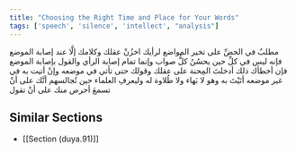 ```yaml
---
title: "Choosing the Right Time and Place for Your Words"
tags: ['speech', 'silence', 'intellect', "analysis"]
---
```


 مطلبٌ في الحضِّ على تخير المواضع لرأيك اخزُنْ عقلك وكلامك إلَّا عند إصابة الموضع فإنه ليس في كلِّ حين يحسُنُ كلُّ صواب وإنما تمام إصابة الرأي والقول بإصابة الموضع فإن أخطأك ذلك أدخلتَ المِحنة على عقلك وقولك حتى تأتي في موضعه وإنْ أتيت به في غير موضعه أتَيْتَ به وهو لا بَهاء ولا طُلاوة له  وليعرفِ العلماء حين تُجالسهم أنَّك على أنْ تسمعَ أحرص منك على أنْ تقول

## Similar Sections
- [[Section (duya.91)]]
